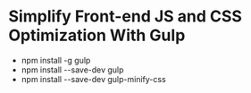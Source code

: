 # Simplify Front-end JS and CSS Optimization With Gulp

- npm install -g gulp
- npm install --save-dev gulp
- npm install --save-dev gulp-minify-css
